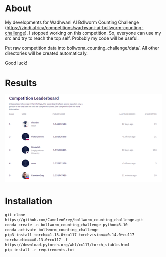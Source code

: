 
# About

My developments for Wadhwani AI Bollworm Counting Challenge (https://zindi.africa/competitions/wadhwani-ai-bollworm-counting-challenge).
I stopped working on this competition. So, everyone can use my src and try to reach the top self. Probably my code will be useful.

Put raw competition data into bollworm_counting_challenge/data/. 
All other directories will be created automatically.

Good luck!

# Results

![](cameleogrey_leaderboard_25_11.png)

# Installation

```
git clone https://github.com/CameleoGrey/bollworm_counting_challenge.git
conda create -n bollworm_counting_challenge python=3.10
conda activate bollworm_counting_challenge
pip3 install torch==1.13.0+cu117 torchvision==0.14.0+cu117 torchaudio===0.13.0+cu117 -f https://download.pytorch.org/whl/cu117/torch_stable.html
pip install -r requirements.txt
```